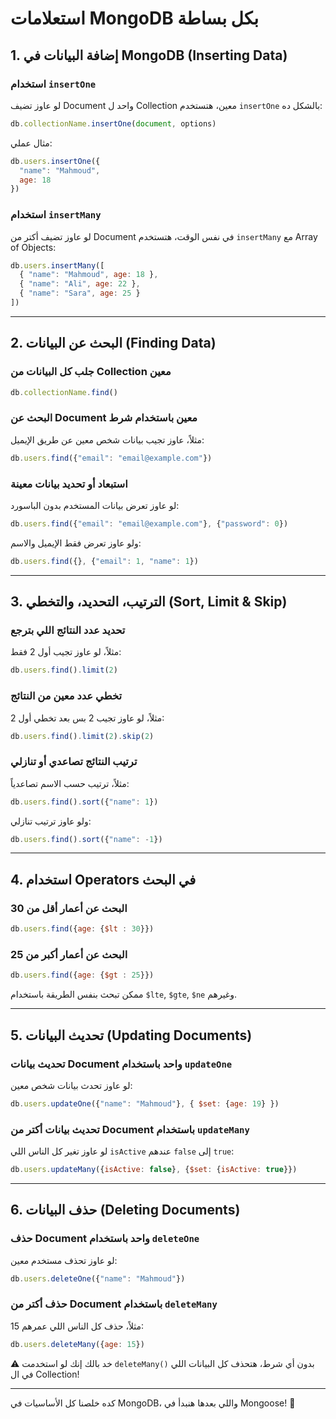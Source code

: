 # استعلامات MongoDB بكل بساطة

## 1. إضافة البيانات في MongoDB (Inserting Data)

### استخدام `insertOne`
لو عاوز تضيف Document واحد ل Collection معين، هتستخدم `insertOne` بالشكل ده:
```js
db.collectionName.insertOne(document, options)
```
مثال عملي:
```js
db.users.insertOne({
  "name": "Mahmoud",
  age: 18
})
```

### استخدام `insertMany`
لو عاوز تضيف أكتر من Document في نفس الوقت، هتستخدم `insertMany` مع Array of Objects:
```js
db.users.insertMany([
  { "name": "Mahmoud", age: 18 },
  { "name": "Ali", age: 22 },
  { "name": "Sara", age: 25 }
])
```

---

## 2. البحث عن البيانات (Finding Data)

### جلب كل البيانات من Collection معين
```js
db.collectionName.find()
```

### البحث عن Document معين باستخدام شرط
مثلاً، عاوز تجيب بيانات شخص معين عن طريق الإيميل:
```js
db.users.find({"email": "email@example.com"})
```

### استبعاد أو تحديد بيانات معينة
لو عاوز تعرض بيانات المستخدم بدون الباسورد:
```js
db.users.find({"email": "email@example.com"}, {"password": 0})
```
ولو عاوز تعرض فقط الإيميل والاسم:
```js
db.users.find({}, {"email": 1, "name": 1})
```

---

## 3. الترتيب، التحديد، والتخطي (Sort, Limit & Skip)

### تحديد عدد النتائج اللي بترجع
مثلاً، لو عاوز تجيب أول 2 فقط:
```js
db.users.find().limit(2)
```

### تخطي عدد معين من النتائج
مثلاً، لو عاوز تجيب 2 بس بعد تخطي أول 2:
```js
db.users.find().limit(2).skip(2)
```

### ترتيب النتائج تصاعدي أو تنازلي
مثلاً، ترتيب حسب الاسم تصاعدياً:
```js
db.users.find().sort({"name": 1})
```
ولو عاوز ترتيب تنازلي:
```js
db.users.find().sort({"name": -1})
```

---

## 4. استخدام Operators في البحث

### البحث عن أعمار أقل من 30
```js
db.users.find({age: {$lt : 30}})
```

### البحث عن أعمار أكبر من 25
```js
db.users.find({age: {$gt : 25}})
```

ممكن تبحث بنفس الطريقة باستخدام `$lte`, `$gte`, `$ne` وغيرهم.

---

## 5. تحديث البيانات (Updating Documents)

### تحديث بيانات Document واحد باستخدام `updateOne`
لو عاوز تحدث بيانات شخص معين:
```js
db.users.updateOne({"name": "Mahmoud"}, { $set: {age: 19} })
```

### تحديث بيانات أكتر من Document باستخدام `updateMany`
لو عاوز تغير كل الناس اللي `isActive` عندهم `false` إلى `true`:
```js
db.users.updateMany({isActive: false}, {$set: {isActive: true}})
```

---

## 6. حذف البيانات (Deleting Documents)

### حذف Document واحد باستخدام `deleteOne`
لو عاوز تحذف مستخدم معين:
```js
db.users.deleteOne({"name": "Mahmoud"})
```

### حذف أكتر من Document باستخدام `deleteMany`
مثلاً، حذف كل الناس اللي عمرهم 15:
```js
db.users.deleteMany({age: 15})
```

⚠️ خد بالك إنك لو استخدمت `deleteMany()` بدون أي شرط، هتحذف كل البيانات اللي في ال Collection!

---

كده خلصنا كل الأساسيات في MongoDB، واللي بعدها هنبدأ في Mongoose! 🚀

